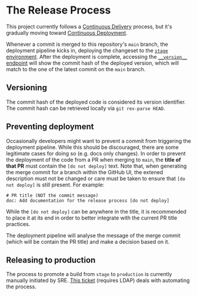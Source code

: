 # The Release Process

This project currently follows a [Continuous Delivery][continuous_delivery] process, but it's gradually moving toward [Continuous Deployment][continuous_deployment].

[continuous_delivery]: https://en.wikipedia.org/wiki/Continuous_delivery
[continuous_deployment]: https://en.wikipedia.org/wiki/Continuous_deployment

Whenever a commit is merged to this repository's `main` branch, the deployment pipeline kicks in, deploying the changeset to the [`stage` environment](../firefox.md#stage).
After the deployment is complete, accessing the [`__version__` endpoint][stage_version] will show the commit hash of the deployed version, which will match to the one of the latest commit on the `main` branch.

[stage_version]: https://stage.merino.nonprod.cloudops.mozgcp.net/__version__

## Versioning
The commit hash of the deployed code is considered its version identifier. The commit hash can be retrieved locally via `git rev-parse HEAD`.

## Preventing deployment
Occasionally developers might want to prevent a commit from triggering the deployment pipeline. While this should be discouraged, there are some legitimate cases for doing so (e.g. docs only changes).
In order to prevent the deployment of the code from a PR when merging to `main`, the **title of that PR** must contain the `[do not deploy]` text. Note that, when generating the merge commit for a branch within the GitHub UI, the extened description must not be changed or care must be taken to ensure that `[do not deploy]`  is still present.
For example:

```
# PR title (NOT the commit message)
doc: Add documentation for the release process [do not deploy]
```

While the `[do not deploy]` can be anywhere in the title, it is recommended to place it at its end in order to better integrate with the current PR title practices.

The deployment pipeline will analyse the message of the merge commit (which will be contain the PR title) and make a decision based on it.

## Releasing to production
The process to promote a build from `stage` to `production` is currently manually initiated by SRE.
[This ticket](https://mozilla-hub.atlassian.net/browse/CONSVC-1566) (requires LDAP) deals with automating the process.
